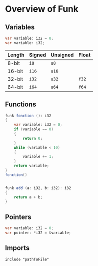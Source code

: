 # Overview of Funk

## Variables

```c#
var variable: i32 = 0;
var variable: i32;
```

| Length  | Signed  | Unsigned | Float    |
| ------- | ------- | -------- | -------- |
| 8-bit   | `i8`    | `u8`     |          |
| 16-bit  | `i16`   | `u16`    |          |
| 32-bit  | `i32`   | `u32`    | `f32`    |
| 64-bit  | `i64`   | `u64`    | `f64`    |

## Functions

```c#
funk fonction (): i32
{
	var variable: i32 = 0;
	if (variable == 0)
	{
		return 0;
	}
	while (variable < 10)
	{
		variable += 1;
	}
	return variable;
}
fonction()


funk add (a: i32, b: i32): i32
{
	return a + b;
}
```

## Pointers

```c#
var variable: i32 = 0;
var pointer: *i32 = &variable;
```

## Imports
```
include "pathToFile"
```
